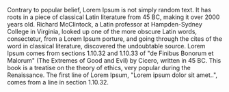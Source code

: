 Contrary to popular belief, Lorem Ipsum is not simply random text. It has roots in a piece of classical Latin 
literature from 45 BC, making it over 2000 years old. Richard McClintock, a Latin professor at Hampden-Sydney College
in Virginia, looked up one of the more obscure Latin words, consectetur, from a Lorem Ipsum porture, and going 
through the cites of the word in classical literature, discovered the undoubtable source. Lorem Ipsum comes from sections 
1.10.32 and 1.10.33 of "de Finibus Bonorum et Malorum" (The Extremes of Good and Evil) by Cicero, written in 45 BC. 
This book is a treatise on the theory of ethics, very popular during the Renaissance. The first line of Lorem Ipsum, 
"Lorem ipsum dolor sit amet..", comes from a line in section 1.10.32.